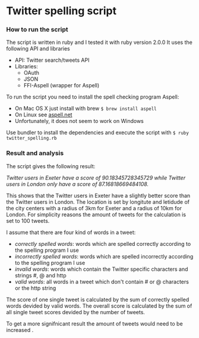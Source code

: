 # Twitter spelling script
### How to run the script
The script is written in ruby and I tested it with ruby version 2.0.0
It uses the following API and libraries
- API: Twitter search/tweets API
- Libraries:
     - OAuth
     - JSON
     - FFI-Aspell (wrapper for Aspell)
     
To run the script you need to install the spell checking program Aspell:
 - On Mac OS X just install with brew `$ brew install aspell`
 - On Linux see [aspell.net](www.aspell.net) 
 - Unfortunately, it does not seem to work on Windows
 
Use bundler to install the dependencies and execute the script with `$ ruby twitter_spelling.rb`
### Result and analysis
The script gives the following result:

_Twitter users in Exeter have a score of 90.18345728345729 while Twitter users in London only have a score of 87.16818669484108._

This shows that the Twitter users in Exeter have a slightly better score than the Twitter users in London.
The location is set by longitute and letidude of the city centers with a radius of 3km for Exeter and a radius of 10km for London. For simplicity reasons the amount of tweets for the calculation is set to 100 tweets.

I assume that there are four kind of words in a tweet: 
 - _correctly spelled words_: words which are spelled correctly according to the spelling program I use
 - _incorrectly spelled words_: words which are spelled incorrectly according to the spelling program I use
 - _invalid words_: words which contain the Twitter specific characters and strings #, @ and http
 - _valid words_: all words in a tweet which don't contain # or @ characters or the http string
 
The score of one single tweet is calculated by the sum of correctly spelled words devided by valid words.
The overall score is calculated by the sum of all single tweet scores devided by the number of tweets.

To get a more signifnicant result the amount of tweets would need to be increased .